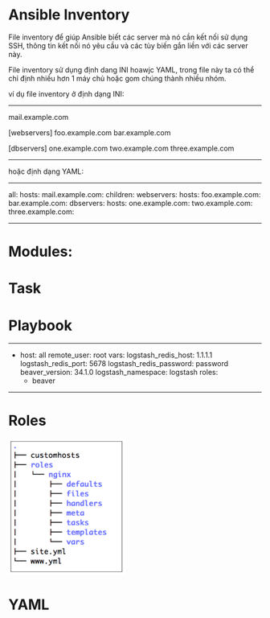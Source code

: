 # Ansible Inventory

File inventory để giúp Ansible biết các server mà nó cần kết nối sử dụng SSH, thông tin kết nối nó yêu cầu và các tùy biến gắn liền với các server này.

File inventory sử dụng định dang INI hoawjc YAML, trong file này ta có thể chỉ định nhiều hơn 1 máy chủ hoặc gom chúng thành nhiều nhóm.

ví dụ file inventory ở định dạng INI:

---

mail.example.com

[webservers]
foo.example.com
bar.example.com

[dbservers]
one.example.com
two.example.com
three.example.com

---

hoặc định dạng YAML:

---

all:
hosts:
mail.example.com:
children:
webservers:
hosts:
foo.example.com:
bar.example.com:
dbservers:
hosts:
one.example.com:
two.example.com:
three.example.com:

---

# Modules:

# Task

# Playbook

---

- host: all
  remote_user: root
  vars:
  logstash_redis_host: 1.1.1.1
  logstash_redis_port: 5678
  logstash_redis_password: password
  beaver_version: 34.1.0
  logstash_namespace: logstash
  roles:
  - beaver

---

# Roles

![Alt text](Images/Role_Layout.png)

# YAML
